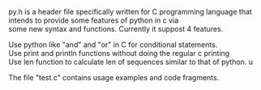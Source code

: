 py.h is a header file specifically written for C programming language that intends to provide some features of python in c via  
some new syntax and functions. Currently it suppost 4 features.  
  
  
Use python like "and" and "or" in C for conditional statements.  
Use print and println functions without doing the regular c printing  
Use len function to calculate len of sequences similar to that of python. u 

The file "test.c" contains usage examples and code fragments.
